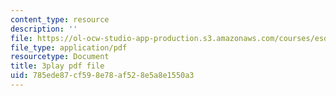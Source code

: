 ```yaml
---
content_type: resource
description: ''
file: https://ol-ocw-studio-app-production.s3.amazonaws.com/courses/esd-290-special-topics-in-supply-chain-management-spring-2005/785ede87cf598e78af528e5a8e1550a3_pqdN-zGWkfY.pdf
file_type: application/pdf
resourcetype: Document
title: 3play pdf file
uid: 785ede87-cf59-8e78-af52-8e5a8e1550a3
---
```

